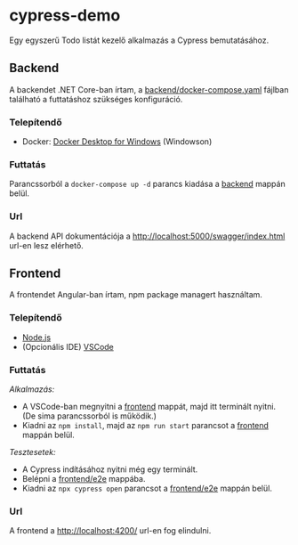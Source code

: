 # cypress-demo

Egy egyszerű Todo listát kezelő alkalmazás a Cypress bemutatásához.

## Backend

A backendet .NET Core-ban írtam, a [backend/docker-compose.yaml](backend/docker-compose.yaml)
fájlban található a futtatáshoz szükséges konfiguráció.

### Telepítendő

- Docker: [Docker Desktop for Windows](https://hub.docker.com/editions/community/docker-ce-desktop-windows) (Windowson)

### Futtatás

Parancssorból a `docker-compose up -d` parancs kiadása a [backend](backend) mappán belül.

### Url

A backend API dokumentációja a [http://localhost:5000/swagger/index.html](http://localhost:5000/swagger/index.html) url-en lesz elérhető.

## Frontend

A frontendet Angular-ban írtam, npm package managert használtam.

### Telepítendő

- [Node.js](https://nodejs.org/en/)
- (Opcionális IDE) [VSCode](https://code.visualstudio.com/)

### Futtatás

*Alkalmazás:*
- A VSCode-ban megnyitni a [frontend](frontend) mappát, majd itt terminált nyitni. (De sima parancssorból is működik.)
- Kiadni az `npm install`, majd az `npm run start` parancsot a [frontend](frontend) mappán belül.

*Tesztesetek:*
- A Cypress indításához nyitni még egy terminált.
- Belépni a [frontend/e2e](frontend/e2e) mappába.
- Kiadni az `npx cypress open` parancsot a [frontend/e2e](frontend/e2e) mappán belül.

### Url

A frontend a [http://localhost:4200/](http://localhost:4200/) url-en fog elindulni.
